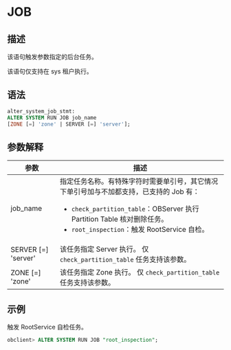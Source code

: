 # JOB

## 描述

该语句触发参数指定的后台任务。

该语句仅支持在 sys 租户执行。

## 语法

```sql
alter_system_job_stmt:
ALTER SYSTEM RUN JOB job_name
[ZONE [=] 'zone' | SERVER [=] 'server'];
```

## 参数解释

|        **参数**         |      **描述**       |
|-----------------------|-------------------------------------------------------------------------------------------------------------------------------------------------------------------------------------------------------------------------------------------------------------|
| job_name     | 指定任务名称。有特殊字符时需要单引号，其它情况下单引号加与不加都支持，已支持的 Job 有：<ul><li>`check_partition_table`：OBServer 执行 Partition Table 核对删除任务。</li><li> `root_inspection`：触发 RootService 自检。</li></ul>    |
| SERVER \[=\] 'server' | 该任务指定 Server 执行。 仅 `check_partition_table` 任务支持该参数。     |
| ZONE \[=\] 'zone'     | 该任务指定 Zone 执行。 仅 `check_partition_table` 任务支持该参数。       |

## 示例

触发 RootService 自检任务。

```sql
obclient> ALTER SYSTEM RUN JOB "root_inspection";
```
